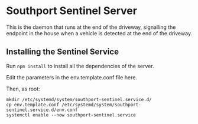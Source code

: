# Southport Sentinel Server

This is the daemon that runs at the end of the driveway, signalling the endpoint in the house when a vehicle is detected at the end of the driveway.

## Installing the Sentinel Service

Run `npm install` to install all the dependencies of the server.

Edit the parameters in the env.template.conf file here.

Then, as root:

```
mkdir /etc/systemd/system/southport-sentinel.service.d/
cp env.template.conf /etc/systemd/system/southport-sentinel.service.d/env.conf
systemctl enable --now southport-sentinel.service
```
